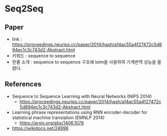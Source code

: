 # Seq2Seq

## Paper

- link : https://proceedings.neurips.cc/paper/2014/hash/a14ac55a4f27472c5d894ec1c3c743d2-Abstract.html
- 키워드 : sequence to sequence
- 한줄 소개 : sequence to sequence 구조에 lstm을 사용하여 기계번역 성능을 올렸다.

## References

- Sequence to Sequence Learning with Neural Networks (NIPS 2014)
  - https://proceedings.neurips.cc/paper/2014/hash/a14ac55a4f27472c5d894ec1c3c743d2-Abstract.html
- Learning phrase representations using RNN encoder-decoder for statistical machine translation (EMNLP 2014) 
  - https://arxiv.org/abs/1406.1078
-  https://wikidocs.net/24996
